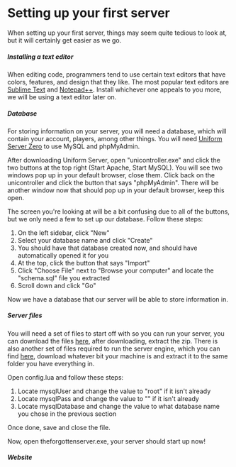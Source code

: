 # Setting up your first server

When setting up your first server, things may seem quite tedious to look at, but it will certainly get easier as we go.

##### Installing a text editor

When editing code, programmers tend to use certain text editors that have colors, features, and design that they like. The most popular text editors are [Sublime Text](https://www.sublimetext.com/3) and [Notepad++](https://notepad-plus-plus.org/download). Install whichever one appeals to you more, we will be using a text editor later on.

##### Database

For storing information on your server, you will need a database, which will contain your account, players, among other things. You will need [Uniform Server Zero](http://www.uniformserver.com) to use MySQL and phpMyAdmin.

After downloading Uniform Server, open "unicontroller.exe" and click the two buttons at the top right \(Start Apache, Start MySQL\). You will see two windows pop up in your default browser, close them. Click back on the unicontroller and click the button that says "phpMyAdmin". There will be another window now that should pop up in your default browser, keep this open.

The screen you're looking at will be a bit confusing due to all of the buttons, but we only need a few to set up our database. Follow these steps:

1. On the left sidebar, click "New"
2. Select your database name and click "Create"
3. You should have that database created now, and should have automatically opened it for you
4. At the top, click the button that says "Import"
5. Click "Choose File" next to "Browse your computer" and locate the "schema.sql" file you extracted
6. Scroll down and click "Go"

Now we have a database that our server will be able to store information in.

##### Server files

You will need a set of files to start off with so you can run your server, you can download the files [here](https://github.com/otland/forgottenserver/releases/tag/v1.2), after downloading, extract the zip. There is also another set of files required to run the server engine, which you can find [here](https://otland.net/threads/opentibia-dll-pack-v2-0.155310/), download whatever bit your machine is and extract it to the same folder you have everything in.

Open config.lua and follow these steps:

1. Locate mysqlUser and change the value to "root" if it isn't already
2. Locate mysqlPass and change the value to "" if it isn't already
3. Locate mysqlDatabase and change the value to what database name you chose in the previous section

Once done, save and close the file.

Now, open theforgottenserver.exe, your server should start up now!

##### Website



